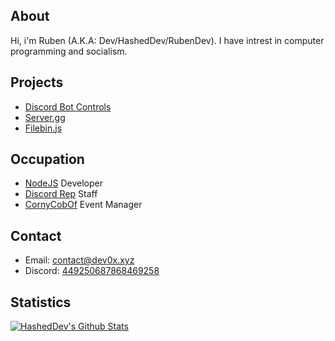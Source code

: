 ## About
Hi, i'm Ruben (A.K.A: Dev/HashedDev/RubenDev).
I have intrest in computer programming and socialism.

## Projects
* [Discord Bot Controls](https://store.steampowered.com/app/1010170/Discord_Bot__Controls/)
* [Server.gg](http://server.gg)
* [Filebin.js](https://github.com/HashedDev/filebin.js)

## Occupation
* [NodeJS](https://nodejs.org/en/) Developer
* [Discord Rep](https://discordrep.com/u/449250687868469258) Staff
* [CornyCobOf](https://twitch.tv/cornycobof) Event Manager

## Contact
* Email: [contact@dev0x.xyz](mailto:contact@dev0x.xyz)
* Discord: [449250687868469258](https://discord.com/users/449250687868469258)

## Statistics
[![HashedDev's Github Stats](https://github-readme-stats.vercel.app/api?username=HashedDev&count_private=true&theme=tokyonight&show_icons=true)](https://github.com/anuraghazra/github-readme-stats)
